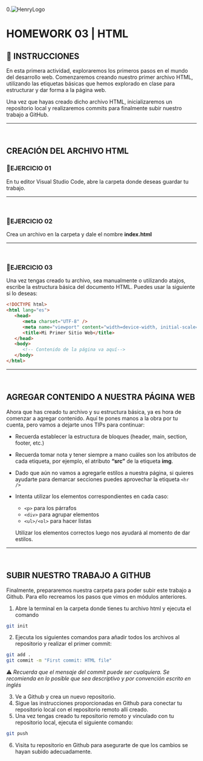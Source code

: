 0.![HenryLogo](../assets/logoBannerHenry.png)

# **HOMEWORK 03 | HTML**

## **📌 INSTRUCCIONES**

En esta primera actividad, exploraremos los primeros pasos en el mundo del desarrollo web. Comenzaremos creando nuestro primer archivo HTML, utilizando las etiquetas básicas que hemos explorado en clase para estructurar y dar forma a la página web.

Una vez que hayas creado dicho archivo HTML, inicializaremos un repositorio local y realizaremos commits para finalmente subir nuestro trabajo a GitHub.

---

</br >

## **CREACIÓN DEL ARCHIVO HTML**

### **📍EJERCICIO 01**

En tu editor Visual Studio Code, abre la carpeta donde deseas guardar tu trabajo.

---

</br >

### **📍EJERCICIO 02**

Crea un archivo en la carpeta y dale el nombre **index.html**

---

</br >

### **📍EJERCICIO 03**

Una vez tengas creado tu archivo, sea manualmente o utilizando atajos, escribe la estructura básica del documento HTML. Puedes usar la siguiente si lo deseas:

```html
<!DOCTYPE html>
<html lang="es">
   <head>
      <meta charset="UTF-8" />
      <meta name="viewport" content="width=device-width, initial-scale=1.0" />
      <title>Mi Primer Sitio Web</title>
   </head>
   <body>
      <!-- Contenido de la página va aquí-->
   </body>
</html>
```

---

</br >

## **AGREGAR CONTENIDO A NUESTRA PÁGINA WEB**

Ahora que has creado tu archivo y su estructura básica, ya es hora de comenzar a agregar contenido. Aquí te pones manos a la obra por tu cuenta, pero vamos a dejarte unos TIPs para continuar:

-  Recuerda establecer la estructura de bloques (header, main, section, footer, etc.)
-  Recuerda tomar nota y tener siempre a mano cuáles son los atributos de cada etiqueta, por ejemplo, el atributo **“src”** de la etiqueta **img**.
-  Dado que aún no vamos a agregarle estilos a nuestra página, si quieres ayudarte para demarcar secciones puedes aprovechar la etiqueta `<hr />`
-  Intenta utilizar los elementos correspondientes en cada caso:

   -  `<p>` para los párrafos
   -  `<div>` para agrupar elementos
   -  `<ul>/<ol>` para hacer listas

   Utilizar los elementos correctos luego nos ayudará al momento de dar estilos.

---

</br >

## **SUBIR NUESTRO TRABAJO A GITHUB**

Finalmente, prepararemos nuestra carpeta para poder subir este trabajo a Github. Para ello recreamos los pasos que vimos en módulos anteriores.

1. Abre la terminal en la carpeta donde tienes tu archivo html y ejecuta el comando

```bash
git init
```

2. Ejecuta los siguientes comandos para añadir todos los archivos al repositorio y realizar el primer commit:

```bash
git add .
git commit -m "First commit: HTML file"
```

⚠️ _Recuerda que el mensaje del commit puede ser cualquiera. Se recomienda en lo posible que sea descriptivo y por convención escrito en inglés_

3. Ve a Github y crea un nuevo repositorio.
4. Sigue las instrucciones proporcionadas en Github para conectar tu repositorio local con el repositorio remoto allí creado.
5. Una vez tengas creado tu repositorio remoto y vinculado con tu repositorio local, ejecuta el siguiente comando:

```bash
git push
```

6. Visita tu repositorio en Github para asegurarte de que los cambios se hayan subido adecuadamente.
